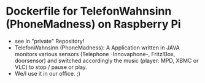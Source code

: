 # Dockerfile for TelefonWahnsinn (PhoneMadness) on Raspberry Pi
* see in "private" Repository!
* TelefonWahnsinn (PhoneMadness): A Application written in JAVA monitors various sensors (Telephone -Innovaphone-, Fritz!Box, doorsensor) and switched accordingly the music (player: MPD, XBMC or VLC) to stop / pause or play.
* We/I use it in our office. ;)
